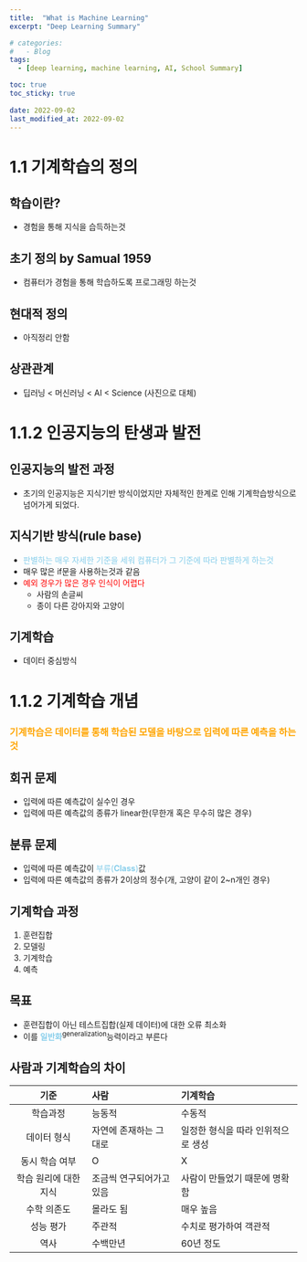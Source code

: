 ```yaml
---
title:  "What is Machine Learning"
excerpt: "Deep Learning Summary"

# categories:
#   - Blog
tags:
  - [deep learning, machine learning, AI, School Summary]

toc: true
toc_sticky: true
 
date: 2022-09-02
last_modified_at: 2022-09-02
---
```


# 1.1 기계학습의 정의

## 학습이란?

- 경험을 통해 지식을 습득하는것

## 초기 정의 by Samual 1959

- 컴퓨터가 경험을 통해 학습하도록 프로그래밍 하는것
  
## 현대적 정의

- 아직정리 안함

## 상관관계

- 딥러닝 < 머신러닝 < AI < Science (사진으로 대체)
  
# 1.1.2 인공지능의 탄생과 발전

## 인공지능의 발전 과정

- 초기의 인공지능은 지식기반 방식이었지만 자체적인 한계로 인해 기계학습방식으로 넘어가게 되었다.

## 지식기반 방식(rule base)

- <span style="color:skyblue">판별하는 매우 자세한 기준을 세워 컴퓨터가 그 기준에 따라 판별하게 하는것</span>
- 매우 많은 if문을 사용하는것과 같음
- <span style="color:red">예외 경우가 많은 경우 인식이 어렵다</span>
  - 사람의 손글씨
  - 종이 다른 강아지와 고양이
  
## 기계학습
  - 데이터 중심방식

# 1.1.2 기계학습 개념

### <span style="color:orange">기계학습은 데이터를 통해 학습된 모델을 바탕으로 입력에 따른 예측을 하는 것</span>

## 회귀 문제

- 입력에 따른 예측값이 실수인 경우
- 입력에 따른 예측값의 종류가 linear한(무한개 혹은 무수히 많은 경우)

## 분류 문제

- 입력에 따른 예측값이 <span style="color:skyblue">부류(__Class__)</span>값
- 입력에 따른 예측값의 종류가 2이상의 정수(개, 고양이 같이 2~n개인 경우)

## 기계학습 과정

1. 훈련집합
2. 모델링
3. 기계학습
4. 예측

## 목표

- 훈련집합이 아닌 테스트집합(실제 데이터)에 대한 오류 최소화
- 이를 <span style="color:skyblue">__일반화__</span><Sup>generalization</Sup>능력이라고 부른다

## 사람과 기계학습의 차이

|기준|사람|기계학습|
|:---:|:---|:---|
|학습과정|능동적|수동적|
|데이터 형식|자연에 존재하는 그대로|일정한 형식을 따라 인위적으로 생성|
|동시 학습 여부|O|X|
|학습 원리에 대한 지식|조금씩 연구되어가고 있음|사람이 만들었기 때문에 명확함|
|수학 의존도|몰라도 됨|매우 높음|
|성능 평가|주관적|수치로 평가하여 객관적|
|역사|수백만년|60년 정도|